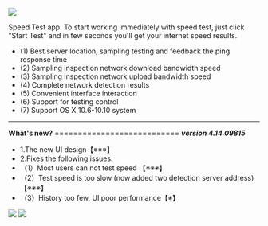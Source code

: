 

![](https://github.com/Romanysoft/SpeedTest/blob/master/Images/logo_64.png)

Speed Test app. To start working immediately with speed test, just click "Start Test" and in few seconds you'll get your internet speed results.

* (1) Best server location, sampling testing and feedback the ping response time
* (2) Sampling inspection network download bandwidth speed
* (3) Sampling inspection network upload bandwidth speed
* (4) Complete network detection results
* (5) Convenient interface interaction
* (6) Support for testing control
* (7) Support OS X 10.6-10.10 system

***

**What's new?**
=========================== _**version 4.14.09815**_
* 1.The new UI design【※※※】
* 2.Fixes the following issues:
* （1）Most users can not test speed 【※※※】
* （2）Test speed is too slow (now added two detection server address) 【※※※】
* （3）History too few, UI poor performance【※】

![](https://github.com/Romanysoft/SpeedTest/blob/master/Images/2014-09-16_213905.png)
![](https://github.com/Romanysoft/SpeedTest/blob/master/Images/2014-09-16_224322.png)
